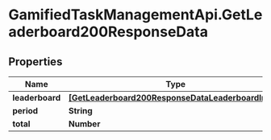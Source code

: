 # GamifiedTaskManagementApi.GetLeaderboard200ResponseData

## Properties

Name | Type | Description | Notes
------------ | ------------- | ------------- | -------------
**leaderboard** | [**[GetLeaderboard200ResponseDataLeaderboardInner]**](GetLeaderboard200ResponseDataLeaderboardInner.md) |  | [optional] 
**period** | **String** |  | [optional] 
**total** | **Number** |  | [optional] 


